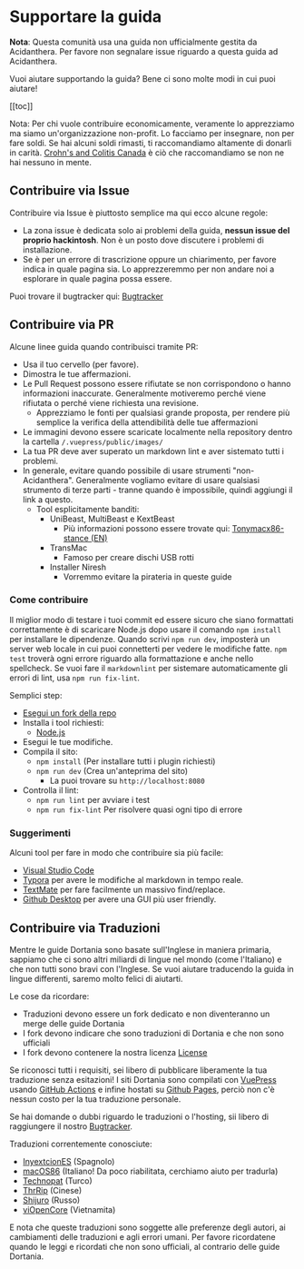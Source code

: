 # Supportare la guida

**Nota**: Questa comunità usa una guida non ufficialmente gestita da Acidanthera. Per favore non segnalare issue riguardo a questa guida ad Acidanthera.

Vuoi aiutare supportando la guida? Bene ci sono molte modi in cui puoi aiutare!

[[toc]]

Nota: Per chi vuole contribuire economicamente, veramente lo apprezziamo ma siamo un'organizzazione non-profit. Lo facciamo per insegnare, non per fare soldi. Se hai alcuni soldi rimasti, ti raccomandiamo altamente di donarli in carità. [Crohn's and Colitis Canada](https://crohnsandcolitis.donorportal.ca/Donation/DonationDetails.aspx?L=en-CA&G=159&F=1097&T=GENER) è ciò che raccomandiamo se non ne hai nessuno in mente.

## Contribuire via Issue

Contribuire via Issue è piuttosto semplice ma qui ecco alcune regole:

* La zona issue è dedicata solo ai problemi della guida, **nessun issue del proprio hackintosh**. Non è un posto dove discutere i problemi di installazione.
* Se è per un errore di trascrizione oppure un chiarimento, per favore indica in quale pagina sia. Lo apprezzeremmo per non andare noi a esplorare in quale pagina possa essere.

Puoi trovare il bugtracker qui: [Bugtracker](https://github.com/dortania/bugtracker)

## Contribuire via PR

Alcune linee guida quando contribuisci tramite PR:

* Usa il tuo cervello (per favore).
* Dimostra le tue affermazioni.
* Le Pull Request possono essere rifiutate se non corrispondono o hanno informazioni inaccurate. Generalmente motiveremo perché viene rifiutata o perché viene richiesta una revisione.
  * Apprezziamo le fonti per qualsiasi grande proposta, per rendere più semplice la verifica della attendibilità delle tue affermazioni
* Le immagini devono essere scaricate localmente nella repository dentro la cartella `/.vuepress/public/images/`
* La tua PR deve aver superato un markdown lint e aver sistemato tutti i problemi.
* In generale, evitare quando possibile di usare strumenti "non-Acidanthera". Generalmente vogliamo evitare di usare qualsiasi strumento di terze parti - tranne quando è impossibile, quindi aggiungi il link a questo.
  * Tool esplicitamente banditi:
    * UniBeast, MultiBeast e KextBeast
      * Più informazioni possono essere trovate qui: [Tonymacx86-stance (EN)](https://github.com/khronokernel/Tonymcx86-stance)
    * TransMac
      * Famoso per creare dischi USB rotti
    * Installer Niresh
      * Vorremmo evitare la pirateria in queste guide

### Come contribuire

Il miglior modo di testare i tuoi commit ed essere sicuro che siano formattati correttamente è di scaricare Node.js dopo usare il comando `npm install` per installare le dipendenze. Quando scrivi `npm run dev`, imposterà un server web locale in cui puoi connetterti per vedere le modifiche fatte. `npm test` troverà ogni errore riguardo alla formattazione e anche nello spellcheck. Se vuoi fare il `markdownlint` per sistemare automaticamente gli errori di lint, usa `npm run fix-lint`.

Semplici step:

* [Esegui un fork della repo](https://github.com/dortania/OpenCore-Install-Guide/fork/)
* Installa i tool richiesti:
  * [Node.js](https://nodejs.org/)
* Esegui le tue modifiche.
* Compila il sito:
  * `npm install` (Per installare tutti i plugin richiesti)
  * `npm run dev` (Crea un'anteprima del sito)
    * La puoi trovare su `http://localhost:8080`
* Controlla il lint:
  * `npm run lint` per avviare i test
  * `npm run fix-lint` Per risolvere quasi ogni tipo di errore

### Suggerimenti

Alcuni tool per fare in modo che contribuire sia più facile:

* [Visual Studio Code](https://code.visualstudio.com)
* [Typora](https://typora.io) per avere le modifiche al markdown in tempo reale.
* [TextMate](https://macromates.com) per fare facilmente un massivo find/replace.
* [Github Desktop](https://desktop.github.com) per avere una GUI più user friendly.

## Contribuire via Traduzioni

Mentre le guide Dortania sono basate sull'Inglese in maniera primaria, sappiamo che ci sono altri miliardi di lingue nel mondo (come l'Italiano) e che non tutti sono bravi con l'Inglese. Se vuoi aiutare traducendo la guida in lingue differenti, saremo molto felici di aiutarti.

Le cose da ricordare:

* Traduzioni devono essere un fork dedicato e non diventeranno un merge delle guide Dortania
* I fork devono indicare che sono traduzioni di Dortania e che non sono ufficiali
* I fork devono contenere la nostra licenza [License](LICENSE.md)

Se riconosci tutti i requisiti, sei libero di pubblicare liberamente la tua traduzione senza esitazioni! I siti Dortania sono compilati con [VuePress](https://vuepress.vuejs.org) usando [GitHub Actions](https://github.com/features/actions) e infine hostati su [Github Pages](https://pages.github.com), perciò non c'è nessun costo per la tua traduzione personale.

Se hai domande o dubbi riguardo le traduzioni o l'hosting, sii libero di raggiungere il nostro [Bugtracker](https://github.com/dortania/bugtracker).

Traduzioni correntemente conosciute:

* [InyextcionES](https://github.com/InyextcionES/OpenCore-Install-Guide) (Spagnolo)
* [macOS86](/) (Italiano! Da poco riabilitata, cerchiamo aiuto per tradurla)
* [Technopat](https://www.technopat.net/sosyal/konu/opencore-ile-macos-kurulum-rehberi.963661/) (Turco)
* [ThrRip](https://github.com/ThrRip/OpenCore-Install-Guide) (Cinese)
* [Shijuro](https://github.com/shijuro/OpenCore-Install-Guide) (Russo)
* [viOpenCore](https://github.com/viOpenCore/OpenCore-Install-Guide) (Vietnamita)

E nota che queste traduzioni sono soggette alle preferenze degli autori, ai cambiamenti delle traduzioni e agli errori umani. Per favore ricordatene quando le leggi e ricordati che non sono ufficiali, al contrario delle guide Dortania.
